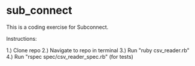 sub_connect
===========

This is a coding exercise for Subconnect.

Instructions:

1.) Clone repo
2.) Navigate to repo in terminal
3.) Run "ruby csv_reader.rb"
4.) Run "rspec spec/csv_reader_spec.rb" (for tests)
